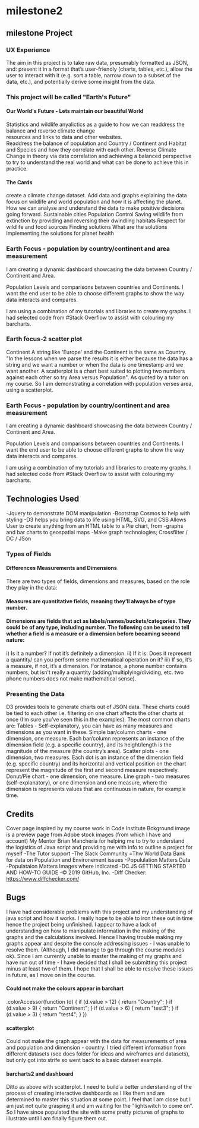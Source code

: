 # milestone2
## milestone Project 

### UX Experience
The aim in this project is to take raw data, presumably formatted as JSON, and:
present it in a format thatʼs user-friendly (charts, tables, etc.), allow the user to interact with it (e.g. sort a table, narrow down to a subset of the data, etc.), and potentially derive some insight from the data.

### This project will be called "Earth's Future"

#### Our World's Future - Lets maintain our beautiful World 
Statistics and wildlife anyalictics as a guide to how we can readdress the balance and reverse climate change  
resources and links to data and other websites.  
Readdress the balance of population and  Country / Continent and Habitat and Species and how they correlate with each other.
Reverse Climate Change in theory via data correlation and achieving a balanced perspective to try to understand the real world and what can be done to achieve this in practice.
#### The Cards
create a climate change dataset.
Add data and graphs explaining the data
focus on wildlife and world population and how it is affecting the planet. How we can analyse and understand the data to make positive decisions going forward.
Sustainable cities
Population Control
Saving wildlife from extinction 
by providing and reversing  their dwindling habitats
Respect for wildlife and food sources
Finding solutions 
What are the solutions
Implementing the solutions for planet health

### Earth Focus - population by country/continent and area measurement
I am creating a dynamic dashboard showcasing the data between Country / Continent and Area.

Population Levels and comparisons between countries and Continents. I want the end user to be able to choose different graphs to show the way data interacts and compares.

I am using a combination of my tutorials and libraries to create my graphs. I had selected code from #Stack Overflow to assist with colouring my barcharts.

### Earth focus-2 scatter plot
Continent A string like 'Europe' and the Continent is the same as Country. "In the lessons when we parse the results it is either because the data has a string and we want a number or when the data is one timestamp and we want another. A scatterplot is a chart best suited to plotting two numbers against each other so try Area versus Population". As quoted by a tutor on my course. So I am demonstrating a correlation with population verses area, using a scatterplot.


### Earth Focus - population by country/continent and area measurement
I am creating a dynamic dashboard showcasing the data between Country / Continent and Area.

Population Levels and comparisons between countries and Continents. I want the end user to be able to choose different graphs to show the way data interacts and compares.

I am using a combination of my tutorials and libraries to create my graphs. I had selected code from #Stack Overflow to assist with colouring my barcharts.

## Technologies Used
-Jquery to demonstrate DOM manipulation
-Bootstrap Cosmos to help with styling 
-D3 helps you bring data to life using HTML, SVG, and CSS    Allows User to create anything from an HTML table to a Pie chart, from -graphs and bar charts to geospatial maps 
-Make graph technologies; Crossfilter / DC / JSon

### Types of Fields
#### Differences Measurements and Dimensions
There are two types of fields, dimensions and measures, based on the role they play in the data: 
#### Measures are quantitative fields,  meaning theyʼll always be of type number. 
#### Dimensions are fields that act as labels/names/buckets/categories. They could be of any type, including number.   The following  can be used to tell whether a field is a measure or a dimension before becaming second nature: 
i) Is it a number? If not itʼs definitely a dimension. 
ii) If it is: Does it represent a quantity/ can you perform some mathematical operation on it? 
iii) If so, itʼs a measure, if not, itʼs a dimension. For instance, a phone number contains numbers, but isnʼt really a quantity (adding/multiplying/dividing, etc. two phone numbers does not make mathematical sense).

### Presenting the Data
D3 provides tools to generate charts out of JSON data. These charts could be tied to each other i.e. filtering on one chart affects the other charts at once (Iʼm sure youʼve seen this in the examples). The most common charts are:
Tables - Self-explanatory, you can have as many measures and dimensions as you want in these. Simple bar/column charts - one dimension, one measure. Each bar/column represents an instance of the dimension field (e.g. a specific country), and its height/length is the magnitude of the measure (the countryʼs area). Scatter plots - one dimension, two measures. Each dot is an instance of the dimension field (e.g. specific country) and its horizontal and vertical position on the chart represent the magnitude of the first and second measure respectively. Donut/Pie chart - one dimension, one measure.  Line graph - two measures (self-explanatory), or one dimension and one measure, where the dimension is represents values that are continuous in nature, for example time.

## Credits
Cover page inspired by my course work in Code Institute
Bckground image is a preview page from Adobe stock images (from which I have and account)
My Mentor Brian Mancheria for helping me to try to understand the logistics of Java script and providing me with info to outline a project for myself
-The Tutor support
-The Slack Community
=Thw World Data Bank for data on Population and Environement issues
-Popululation Matters Data 
-Populataion Matters Images where indicated
-DC.JS GETTING STARTED AND HOW-TO GUIDE
-© 2019 GitHub, Inc.
-Diff Checker: https://www.diffchecker.com/

## Bugs
I have had considerable problems with this project and my understanding of java script and how it works.
I really hope to be able to iron these out in time hence the project being unfinished.
I appear to have a lack of understanding on how to manipulate information in the making of the graphs and the calculations involved. Hence I having trouble making my graphs appear and despite the console addressing issues - I was unable to resolve them.
(Although, I did manage to go through the course modules ok).
Since I am currently  unable to master the making of my graphs and have run out of time - I have decided that I shall be submitting this project minus at least two of them.  I hope that I shall be able to resolve these issues in future, as I move on in the course.

#### Could not make the colours appear in barchart 
.colorAccessor(function (d) {
            if (d.value > 12)   {
                return "Country";
            }
             if (d.value > 9)   {
                return "Continent";
            }
             if (d.value > 6)   {
                return "test3";
            }
             if (d.value > 3)   {
                return "test4";
            }
        })
#### scatterplot
Could not make the graph appear with the data for measurements of area and population and dimension - country.  I tried different information from different datasets (see docs folder for ideas and wireframes and datasets), but only got into strife so went back to a basic dataset example.
#### barcharts2 and dashboard 
Ditto as above with scatterplot.  I need to build a better understanding of the process of creating interactive dashboards as I like them and am determined to master this situation at some point.  I feel that I am close but I am just not quite grasping it and am waiting for the "lightswitch to come on".  So I have since populated the site with some pretty pictures of graphs to illustrate until I am finally figure them out.  
